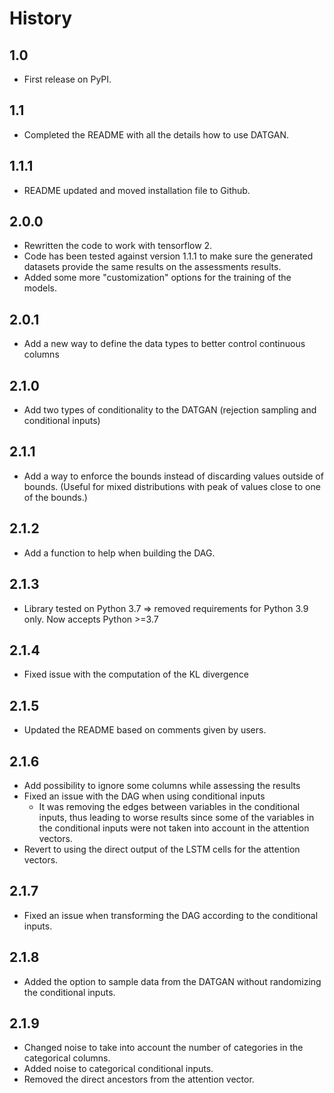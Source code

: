 # History

## 1.0

* First release on PyPI.

## 1.1

* Completed the README with all the details how to use DATGAN.

## 1.1.1 

* README updated and moved installation file to Github.

## 2.0.0

* Rewritten the code to work with tensorflow 2. 
* Code has been tested against version 1.1.1 to make sure the generated datasets 
provide the same results on the assessments results.
* Added some more "customization" options for the training of the models.

## 2.0.1

* Add a new way to define the data types to better control continuous columns

## 2.1.0

* Add two types of conditionality to the DATGAN (rejection sampling and conditional inputs)

## 2.1.1

* Add a way to enforce the bounds instead of discarding values outside of bounds. (Useful for mixed
distributions with peak of values close to one of the bounds.)

## 2.1.2

* Add a function to help when building the DAG.

## 2.1.3

* Library tested on Python 3.7 => removed requirements for Python 3.9 only. Now accepts Python >=3.7

## 2.1.4

* Fixed issue with the computation of the KL divergence

## 2.1.5

* Updated the README based on comments given by users.

## 2.1.6

* Add possibility to ignore some columns while assessing the results
* Fixed an issue with the DAG when using conditional inputs
    * It was removing the edges between variables in the conditional inputs, thus leading to worse results since 
    some of the variables in the conditional inputs were not taken into account in the attention vectors.
* Revert to using the direct output of the LSTM cells for the attention vectors.

## 2.1.7

* Fixed an issue when transforming the DAG according to the conditional inputs.

## 2.1.8

* Added the option to sample data from the DATGAN without randomizing the conditional inputs.

## 2.1.9

* Changed noise to take into account the number of categories in the categorical columns.
* Added noise to categorical conditional inputs.
* Removed the direct ancestors from the attention vector.
